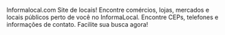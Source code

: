 Informalocal.com Site de locais!
Encontre comércios, lojas, mercados e locais públicos perto de você no InformaLocal. Encontre CEPs, telefones e informações de contato. Facilite sua busca agora!